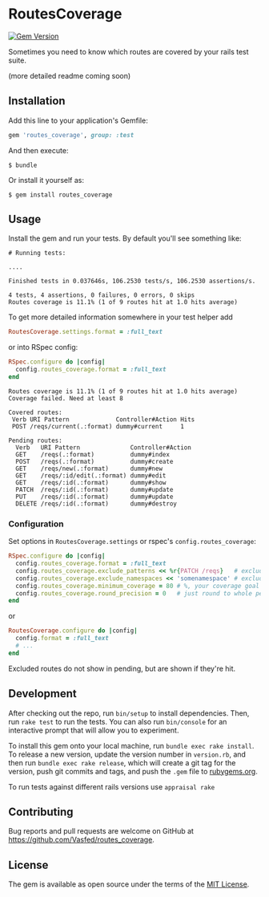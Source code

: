 # RoutesCoverage
[![Gem Version](https://badge.fury.io/rb/routes_coverage.svg)](https://badge.fury.io/rb/routes_coverage)


Sometimes you need to know which routes are covered by your rails test suite.

(more detailed readme coming soon)

## Installation

Add this line to your application's Gemfile:

```ruby
gem 'routes_coverage', group: :test
```

And then execute:

    $ bundle

Or install it yourself as:

    $ gem install routes_coverage

## Usage

Install the gem and run your tests. By default you'll see something like:

    # Running tests:

    ....

    Finished tests in 0.037646s, 106.2530 tests/s, 106.2530 assertions/s.

    4 tests, 4 assertions, 0 failures, 0 errors, 0 skips
    Routes coverage is 11.1% (1 of 9 routes hit at 1.0 hits average)

To get more detailed information somewhere in your test helper add

```ruby
RoutesCoverage.settings.format = :full_text
```

or into RSpec config:

```ruby
RSpec.configure do |config|
  config.routes_coverage.format = :full_text
end
```

    Routes coverage is 11.1% (1 of 9 routes hit at 1.0 hits average)
    Coverage failed. Need at least 8

    Covered routes:
     Verb URI Pattern             Controller#Action Hits
     POST /reqs/current(.:format) dummy#current     1

    Pending routes:
      Verb   URI Pattern              Controller#Action
      GET    /reqs(.:format)          dummy#index
      POST   /reqs(.:format)          dummy#create
      GET    /reqs/new(.:format)      dummy#new
      GET    /reqs/:id/edit(.:format) dummy#edit
      GET    /reqs/:id(.:format)      dummy#show
      PATCH  /reqs/:id(.:format)      dummy#update
      PUT    /reqs/:id(.:format)      dummy#update
      DELETE /reqs/:id(.:format)      dummy#destroy


### Configuration

Set options in `RoutesCoverage.settings` or rspec's `config.routes_coverage`:

```ruby
RSpec.configure do |config|
  config.routes_coverage.format = :full_text
  config.routes_coverage.exclude_patterns << %r{PATCH /reqs}   # excludes all requests matching regex
  config.routes_coverage.exclude_namespaces << 'somenamespace' # excludes /somenamespace/*
  config.routes_coverage.minimum_coverage = 80 # %, your coverage goal
  config.routes_coverage.round_precision = 0   # just round to whole percents
end
```

or

```ruby
RoutesCoverage.configure do |config|
  config.format = :full_text
  # ...
end
```


Excluded routes do not show in pending, but are shown if they're hit.


## Development

After checking out the repo, run `bin/setup` to install dependencies. Then, run `rake test` to run the tests. You can also run `bin/console` for an interactive prompt that will allow you to experiment.

To install this gem onto your local machine, run `bundle exec rake install`. To release a new version, update the version number in `version.rb`, and then run `bundle exec rake release`, which will create a git tag for the version, push git commits and tags, and push the `.gem` file to [rubygems.org](https://rubygems.org).

To run tests against different rails versions use `appraisal rake`

## Contributing

Bug reports and pull requests are welcome on GitHub at https://github.com/Vasfed/routes_coverage.


## License

The gem is available as open source under the terms of the [MIT License](http://opensource.org/licenses/MIT).
